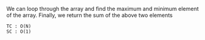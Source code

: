 We can loop through the array and find the maximum and minimum
element of the array. 
Finally, we return the sum of the above two elements

    TC : O(N)
    SC : O(1)